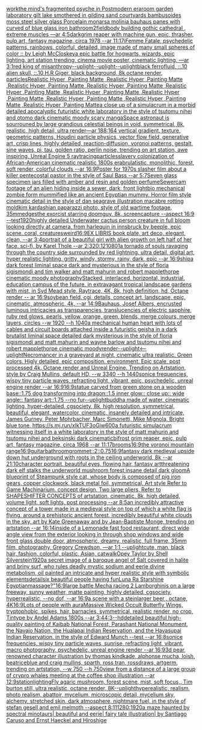 [work](https://www.ebank.nz/aiartgenerator?category=work)[the mind's fragmented psyche in Postmodern era](https://www.ebank.nz/aiartgenerator?category=the%20mind%27s%20fragmented%20psyche%20in%20Postmodern%20era)[room garden laboratory  gilt lake  smothered in gilding sand courtyards bambusoides moss steel silver glass  Porcelain monarsa molinia bauhaus panes with curved of blue glass iron bathroom](https://www.ebank.nz/aiartgenerator?category=room%20garden%20laboratory%20%20gilt%20lake%20%20smothered%20in%20gilding%20sand%20courtyards%20bambusoides%20moss%20steel%20silver%20glass%20%20Porcelain%20monarsa%20molinia%20bauhaus%20panes%20with%20curved%20of%20blue%20glass%20iron%20bathroom)[2](https://www.ebank.nz/aiartgenerator?category=2)[field](https://www.ebank.nz/aiartgenerator?category=field)[body building gothic cathedral , extreme muscles —ar 4:5](https://www.ebank.nz/aiartgenerator?category=body%20building%20gothic%20cathedral%20%2C%20extreme%20muscles%20%E2%80%94ar%204%3A5)[dark](https://www.ebank.nz/aiartgenerator?category=dark)[grim reaper with machine gun, epic, thrasher, pulp art, fantasy magazine, circa 1978 --ar 11:17](https://www.ebank.nz/aiartgenerator?category=grim%20reaper%20with%20machine%20gun%2C%20epic%2C%20thrasher%2C%20pulp%20art%2C%20fantasy%20magazine%2C%20circa%201978%20--ar%2011%3A17)[i](https://www.ebank.nz/aiartgenerator?category=i)[Femme Fatale, psychedelic patterns, rainbows, colorful, detailed, image made of many small  spheres of color :: by Leigh McCloskey](https://www.ebank.nz/aiartgenerator?category=Femme%20Fatale%2C%20psychedelic%20patterns%2C%20rainbows%2C%20colorful%2C%20detailed%2C%20image%20made%20of%20many%20small%20%20spheres%20of%20color%20%3A%3A%20by%20Leigh%20McCloskey)[a epic battle for hogwarts,  wizards, epic lighting, art station trending, cinema movie poster, cinematic lighting, —ar 3:1](https://www.ebank.nz/aiartgenerator?category=a%20epic%20battle%20for%20hogwarts%2C%20%20wizards%2C%20epic%20lighting%2C%20art%20station%20trending%2C%20cinema%20movie%20poster%2C%20cinematic%20lighting%2C%20%E2%80%94ar%203%3A1)[red king of misanthropy](https://www.ebank.nz/aiartgenerator?category=red%20king%20of%20misanthropy)[--uplight](https://www.ebank.nz/aiartgenerator?category=--uplight)[--uplight](https://www.ebank.nz/aiartgenerator?category=--uplight)[--uplight](https://www.ebank.nz/aiartgenerator?category=--uplight)[black ferrofluid, ::.10 alien skull, ::.10 H.R Giger, black background, 8k octane render, particles](https://www.ebank.nz/aiartgenerator?category=black%20ferrofluid%2C%20%3A%3A.10%20alien%20skull%2C%20%3A%3A.10%20H.R%20Giger%2C%20black%20background%2C%208k%20octane%20render%2C%20particles)[Realistic Hyper ,Painting Matte ,Realistic Hyper ,Painting Matte ,Realistic Hyper ,Painting Matte ,Realistic Hyper ,Painting Matte ,Realistic Hyper ,Painting Matte ,Realistic Hyper ,Painting Matte ,Realistic Hyper ,Painting Matte ,Realistic Hyper ,Painting Matte ,Realistic Hyper ,Painting Matte ,Realistic Hyper ,Painting Matte](https://www.ebank.nz/aiartgenerator?category=Realistic%20Hyper%20%2CPainting%20Matte%20%2CRealistic%20Hyper%20%2CPainting%20Matte%20%2CRealistic%20Hyper%20%2CPainting%20Matte%20%2CRealistic%20Hyper%20%2CPainting%20Matte%20%2CRealistic%20Hyper%20%2CPainting%20Matte%20%2CRealistic%20Hyper%20%2CPainting%20Matte%20%2CRealistic%20Hyper%20%2CPainting%20Matte%20%2CRealistic%20Hyper%20%2CPainting%20Matte%20%2CRealistic%20Hyper%20%2CPainting%20Matte%20%2CRealistic%20Hyper%20%2CPainting%20Matte)[a close up of a simulacrum in a morbid detailed apocalyptic futuristic white laboratory in the style of tsutomu nihei and otomo dark cinematic moody scary manga](https://www.ebank.nz/aiartgenerator?category=a%20close%20up%20of%20a%20simulacrum%20in%20a%20morbid%20detailed%20apocalyptic%20futuristic%20white%20laboratory%20in%20the%20style%20of%20tsutomu%20nihei%20and%20otomo%20dark%20cinematic%20moody%20scary%20manga)[Space astronaut is sourrouned by large grandious celestial beings in void, symmetrical, 8k, realistic, high detail, ultra render](https://www.ebank.nz/aiartgenerator?category=Space%20astronaut%20is%20sourrouned%20by%20large%20grandious%20celestial%20beings%20in%20void%2C%20symmetrical%2C%208k%2C%20realistic%2C%20high%20detail%2C%20ultra%20render)[—ar 188:164 vertical gradient, texture, geometric patterns, Houdini particle physics, vector flow field, generative art, crisp lines, highly detailed, reaction-diffusion, voronoi patterns, gestalt, sine waves, pi, tau, golden ratio, perlin noise, trending on art station, awe inspiring, Unreal Engine 5 raytracing](https://www.ebank.nz/aiartgenerator?category=%E2%80%94ar%20188%3A164%20vertical%20gradient%2C%20texture%2C%20geometric%20patterns%2C%20Houdini%20particle%20physics%2C%20vector%20flow%20field%2C%20generative%20art%2C%20crisp%20lines%2C%20highly%20detailed%2C%20reaction-diffusion%2C%20voronoi%20patterns%2C%20gestalt%2C%20sine%20waves%2C%20pi%2C%20tau%2C%20golden%20ratio%2C%20perlin%20noise%2C%20trending%20on%20art%20station%2C%20awe%20inspiring%2C%20Unreal%20Engine%205%20raytracing)[particles](https://www.ebank.nz/aiartgenerator?category=particles)[slavery colonization of African-American cinematic realistic 1800s era](https://www.ebank.nz/aiartgenerator?category=slavery%20colonization%20of%20African-American%20cinematic%20realistic%201800s%20era)[brulatistic, monolithic, forest, soft render, colorful clouds --ar 16:9](https://www.ebank.nz/aiartgenerator?category=brulatistic%2C%20monolithic%2C%20forest%2C%20soft%20render%2C%20colorful%20clouds%20--ar%2016%3A9)[Poster for 1970s slasher film about a killer pentecostal pastor in the style of Saul Bass --ar 5:7](https://www.ebank.nz/aiartgenerator?category=Poster%20for%201970s%20slasher%20film%20about%20a%20killer%20pentecostal%20pastor%20in%20the%20style%20of%20Saul%20Bass%20--ar%205%3A7)[Seven glass specimen jars filled with amber and resin and golden perfume](https://www.ebank.nz/aiartgenerator?category=Seven%20glass%20specimen%20jars%20filled%20with%20amber%20and%20resin%20and%20golden%20perfume)[Sewercam footage of an alien hiding inside a sewer, dark, front light](https://www.ebank.nz/aiartgenerator?category=Sewercam%20footage%20of%20an%20alien%20hiding%20inside%20a%20sewer%2C%20dark%2C%20front%20light)[bio mechanical zombie form mummified like an ancient Egyptian mummy. Horror film style cinematic detail in the style of dan seagrave illustration macabre rotting mold](https://www.ebank.nz/aiartgenerator?category=bio%20mechanical%20zombie%20form%20mummified%20like%20an%20ancient%20Egyptian%20mummy.%20Horror%20film%20style%20cinematic%20detail%20in%20the%20style%20of%20dan%20seagrave%20illustration%20macabre%20rotting%20mold)[kim kardashian paparazzi photo, style of old wartime footage, 35mm](https://www.ebank.nz/aiartgenerator?category=kim%20kardashian%20paparazzi%20photo%2C%20style%20of%20old%20wartime%20footage%2C%2035mm)[edges](https://www.ebank.nz/aiartgenerator?category=edges)[the exorcist starring doomguy, 8k, screencapture --aspect 16:9 --test](https://www.ebank.nz/aiartgenerator?category=the%20exorcist%20starring%20doomguy%2C%208k%2C%20screencapture%20--aspect%2016%3A9%20--test)[1920](https://www.ebank.nz/aiartgenerator?category=1920)[highly detailed Underwater cactus person creature in full bloom looking directly at camera, from harlequin in innsbruck by beeple, epic scene, coral, creatures](https://www.ebank.nz/aiartgenerator?category=highly%20detailed%20Underwater%20cactus%20person%20creature%20in%20full%20bloom%20looking%20directly%20at%20camera%2C%20from%20harlequin%20in%20innsbruck%20by%20beeple%2C%20epic%20scene%2C%20coral%2C%20creatures)[weird](https://www.ebank.nz/aiartgenerator?category=weird)[16:9](https://www.ebank.nz/aiartgenerator?category=16%3A9)[EX LIBRIS book plate, art deco, elegant, clean, --ar 3:4](https://www.ebank.nz/aiartgenerator?category=EX%20LIBRIS%20book%20plate%2C%20art%20deco%2C%20elegant%2C%20clean%2C%20--ar%203%3A4)[portrait of a beautiful girl with alien growth on left half of her face, sci-fi, by Karel Thole --ar 2:3](https://www.ebank.nz/aiartgenerator?category=portrait%20of%20a%20beautiful%20girl%20with%20alien%20growth%20on%20left%20half%20of%20her%20face%2C%20sci-fi%2C%20by%20Karel%20Thole%20--ar%202%3A3)[20:12](https://www.ebank.nz/aiartgenerator?category=20%3A12)[1080](https://www.ebank.nz/aiartgenerator?category=1080)[1](https://www.ebank.nz/aiartgenerator?category=1)[a tornado of souls ravaging through the country side surrounded by red lightning, ultra detail, digital art, hyper realistic lighting, gritty, windy, stormy, rainy, dark, epic --ar 16:9](https://www.ebank.nz/aiartgenerator?category=a%20tornado%20of%20souls%20ravaging%20through%20the%20country%20side%20surrounded%20by%20red%20lightning%2C%20ultra%20detail%2C%20digital%20art%2C%20hyper%20realistic%20lighting%2C%20gritty%2C%20windy%2C%20stormy%2C%20rainy%2C%20dark%2C%20epic%20--ar%2016%3A9)[ship](https://www.ebank.nz/aiartgenerator?category=ship)[a dark forest liminal space dark and mysterious in the style of floria sigismondi and tim walker and matt mahurin and robert mapplethorpe cinematic moody photography](https://www.ebank.nz/aiartgenerator?category=a%20dark%20forest%20liminal%20space%20dark%20and%20mysterious%20in%20the%20style%20of%20floria%20sigismondi%20and%20tim%20walker%20and%20matt%20mahurin%20and%20robert%20mapplethorpe%20cinematic%20moody%20photography)[Stacked, interlaced, horizontal, industrial, education campus of the future, in extravagant tropical landscape gardens with mist, in Syd Mead style, Raytrace, 4K, 8k, high definition, hd, Octane render -- ar 16:9](https://www.ebank.nz/aiartgenerator?category=Stacked%2C%20interlaced%2C%20horizontal%2C%20industrial%2C%20education%20campus%20of%20the%20future%2C%20in%20extravagant%20tropical%20landscape%20gardens%20with%20mist%2C%20in%20Syd%20Mead%20style%2C%20Raytrace%2C%204K%2C%208k%2C%20high%20definition%2C%20hd%2C%20Octane%20render%20--%20ar%2016%3A9)[soybean field, cgi, details, concept art, landscape, epic, cinematic, atmospheric, 4k, --ar 14:9](https://www.ebank.nz/aiartgenerator?category=soybean%20field%2C%20cgi%2C%20details%2C%20concept%20art%2C%20landscape%2C%20epic%2C%20cinematic%2C%20atmospheric%2C%204k%2C%20--ar%2014%3A9)[Bauhaus, Josef Albers, encrusted luminous intricacies as transparencies, translucencies of electric sapphire, ruby red glows, pearls, yellow, orange, green, blends, merge colours, merge layers, circles --w 1920 --h 1040](https://www.ebank.nz/aiartgenerator?category=Bauhaus%2C%20Josef%20Albers%2C%20encrusted%20luminous%20intricacies%20as%20transparencies%2C%20translucencies%20of%20electric%20sapphire%2C%20ruby%20red%20glows%2C%20pearls%2C%20yellow%2C%20orange%2C%20green%2C%20blends%2C%20merge%20colours%2C%20merge%20layers%2C%20circles%20--w%201920%20--h%201040)[a mechanical human heart with lots of cables and circuit boards attached inside a futuristic geisha in a dark brutalist liminal space detailed dark mysterious in the style of floria sigismondi and matt mahurin and wayne barlow and tsutomu nihei and robert mapplethorpe cinematic moody](https://www.ebank.nz/aiartgenerator?category=a%20mechanical%20human%20heart%20with%20lots%20of%20cables%20and%20circuit%20boards%20attached%20inside%20a%20futuristic%20geisha%20in%20a%20dark%20brutalist%20liminal%20space%20detailed%20dark%20mysterious%20in%20the%20style%20of%20floria%20sigismondi%20and%20matt%20mahurin%20and%20wayne%20barlow%20and%20tsutomu%20nihei%20and%20robert%20mapplethorpe%20cinematic%20moody)[render](https://www.ebank.nz/aiartgenerator?category=render)[--uplight](https://www.ebank.nz/aiartgenerator?category=--uplight)[<--uplight](https://www.ebank.nz/aiartgenerator?category=%3C--uplight)[Necromancer in a graveyard at night, cinematic ultra realistic. Green colors. Higly detailed, epic composition. environment. Epic scale, post processed 4k, Octane render and Unreal Engine. Trending on Artstation, style by Craig Mullins, default HD, --w 3340 --h 1440](https://www.ebank.nz/aiartgenerator?category=Necromancer%20in%20a%20graveyard%20at%20night%2C%20cinematic%20ultra%20realistic.%20Green%20colors.%20Higly%20detailed%2C%20epic%20composition.%20environment.%20Epic%20scale%2C%20post%20processed%204k%2C%20Octane%20render%20and%20Unreal%20Engine.%20Trending%20on%20Artstation%2C%20style%20by%20Craig%20Mullins%2C%20default%20HD%2C%20--w%203340%20--h%201440)[sonice frequencies, wispy tiny particle waves, refracting light, vibrant, epic, psychedelic, unreal engine render --ar 16:9](https://www.ebank.nz/aiartgenerator?category=sonice%20frequencies%2C%20wispy%20tiny%20particle%20waves%2C%20refracting%20light%2C%20vibrant%2C%20epic%2C%20psychedelic%2C%20unreal%20engine%20render%20--ar%2016%3A9)[16:9](https://www.ebank.nz/aiartgenerator?category=16%3A9)[statue carved from green stone on a wooden base::1.75 dog transforming into dragon::1.5 inner glow:: close up:: wide angle:: fantasy art::1.75 --no fur](https://www.ebank.nz/aiartgenerator?category=statue%20carved%20from%20green%20stone%20on%20a%20wooden%20base%3A%3A1.75%20dog%20transforming%20into%20dragon%3A%3A1.5%20inner%20glow%3A%3A%20close%20up%3A%3A%20wide%20angle%3A%3A%20fantasy%20art%3A%3A1.75%20--no%20fur)[--uplight](https://www.ebank.nz/aiartgenerator?category=--uplight)[buddha made of water, cinematic lighting, hyper-detailed, cgsociety, 8k, high resolution, symmetrical, beautiful, elegant, watercolor, cinematic, insanely detailed and intricate, James Gurney, Peter Mohrbacher, Marc Simonetti, Mike Mignola, Bright blue tone, <https://s.mj.run/xlkTUF3oGiw>](https://www.ebank.nz/aiartgenerator?category=buddha%20made%20of%20water%2C%20cinematic%20lighting%2C%20hyper-detailed%2C%20cgsociety%2C%208k%2C%20high%20resolution%2C%20symmetrical%2C%20beautiful%2C%20elegant%2C%20watercolor%2C%20cinematic%2C%20insanely%20detailed%20and%20intricate%2C%20James%20Gurney%2C%20Peter%20Mohrbacher%2C%20Marc%20Simonetti%2C%20Mike%20Mignola%2C%20Bright%20blue%20tone%2C%20%3Chttps%3A//s.mj.run/xlkTUF3oGiw%3E)[600](https://www.ebank.nz/aiartgenerator?category=600)[a futuristic simulacrum witnessing itself in a white laboratory in the style of matt mahurin and tsutomu nihei and beksinski dark cinematic](https://www.ebank.nz/aiartgenerator?category=a%20futuristic%20simulacrum%20witnessing%20itself%20in%20a%20white%20laboratory%20in%20the%20style%20of%20matt%20mahurin%20and%20tsutomu%20nihei%20and%20beksinski%20dark%20cinematic)[bifrost grim reaper, epic, pulp art, fantasy magazine, circa 1968 --ar 11:17](https://www.ebank.nz/aiartgenerator?category=bifrost%20grim%20reaper%2C%20epic%2C%20pulp%20art%2C%20fantasy%20magazine%2C%20circa%201968%20--ar%2011%3A17)[brooms](https://www.ebank.nz/aiartgenerator?category=brooms)[16:9](https://www.ebank.nz/aiartgenerator?category=16%3A9)[the voronoi mountain range](https://www.ebank.nz/aiartgenerator?category=the%20voronoi%20mountain%20range)[16:9](https://www.ebank.nz/aiartgenerator?category=16%3A9)[guitar](https://www.ebank.nz/aiartgenerator?category=guitar)[bathroom](https://www.ebank.nz/aiartgenerator?category=bathroom)[grommet::2](https://www.ebank.nz/aiartgenerator?category=grommet%3A%3A2)[::0.75](https://www.ebank.nz/aiartgenerator?category=%3A%3A0.75)[16:9](https://www.ebank.nz/aiartgenerator?category=16%3A9)[fantasy dark medieval upside down hut underground with roots in the ceiling underworld, 8k --ar 21:10](https://www.ebank.nz/aiartgenerator?category=fantasy%20dark%20medieval%20upside%20down%20hut%20underground%20with%20roots%20in%20the%20ceiling%20underworld%2C%208k%20--ar%2021%3A10)[character portrait, beautiful eyes, flowing hair, fantasy art](https://www.ebank.nz/aiartgenerator?category=character%20portrait%2C%20beautiful%20eyes%2C%20flowing%20hair%2C%20fantasy%20art)[threatening dark elf stalks the underworld mushroom forest insane detail dark gloom](https://www.ebank.nz/aiartgenerator?category=threatening%20dark%20elf%20stalks%20the%20underworld%20mushroom%20forest%20insane%20detail%20dark%20gloom)[A blueprint of Steampunk style cat, whose body is composed of pig iron gears, copper clockwork, black metal foil, symmetrical, Art style Refer to Game Machinarium.  concept design, Two large pliers, Refer to SHAPESHIFTER CONCEPTS  of artstation, cinematic,  8k, high detailed,  volume light,  soft lights,  post processing    --ar 8:5](https://www.ebank.nz/aiartgenerator?category=A%20blueprint%20of%20Steampunk%20style%20cat%2C%20whose%20body%20is%20composed%20of%20pig%20iron%20gears%2C%20copper%20clockwork%2C%20black%20metal%20foil%2C%20symmetrical%2C%20Art%20style%20Refer%20to%20Game%20Machinarium.%20%20concept%20design%2C%20Two%20large%20pliers%2C%20Refer%20to%20SHAPESHIFTER%20CONCEPTS%20%20of%20artstation%2C%20cinematic%2C%20%208k%2C%20high%20detailed%2C%20%20volume%20light%2C%20%20soft%20lights%2C%20%20post%20processing%20%20%20%20--ar%208%3A5)[an incredibly attractive concept of a tower made in a medieval style on top of which a white flag is flying, around a prehistoric ancient forest, incredibly beautiful white clouds in the sky, art by Kate Greenaway and by Jean-Baptiste Monge, trending on artstation --ar 16:14](https://www.ebank.nz/aiartgenerator?category=an%20incredibly%20attractive%20concept%20of%20a%20tower%20made%20in%20a%20medieval%20style%20on%20top%20of%20which%20a%20white%20flag%20is%20flying%2C%20around%20a%20prehistoric%20ancient%20forest%2C%20incredibly%20beautiful%20white%20clouds%20in%20the%20sky%2C%20art%20by%20Kate%20Greenaway%20and%20by%20Jean-Baptiste%20Monge%2C%20trending%20on%20artstation%20--ar%2016%3A14)[inside of a Lemonade fast food restaurant, direct wide angle view from the exterior looking in through shop windows and wide front glass double door, atmospheric, dreamy, realistic, full frame, 35mm film, photography, Gregory Crewdson, —ar 1:1 --uplight](https://www.ebank.nz/aiartgenerator?category=inside%20of%20a%20Lemonade%20fast%20food%20restaurant%2C%20direct%20wide%20angle%20view%20from%20the%20exterior%20looking%20in%20through%20shop%20windows%20and%20wide%20front%20glass%20double%20door%2C%20atmospheric%2C%20dreamy%2C%20realistic%2C%20full%20frame%2C%2035mm%20film%2C%20photography%2C%20Gregory%20Crewdson%2C%20%E2%80%94ar%201%3A1%20--uplight)[cute, man, black hair, fashion, colorful, plastic, Asian, catwalk](https://www.ebank.nz/aiartgenerator?category=cute%2C%20man%2C%20black%20hair%2C%20fashion%2C%20colorful%2C%20plastic%2C%20Asian%2C%20catwalk)[Opey Taylor by Shell Silverstein](https://www.ebank.nz/aiartgenerator?category=Opey%20Taylor%20by%20Shell%20Silverstein)[1920](https://www.ebank.nz/aiartgenerator?category=1920)[a secret image of a baroque angel of Salt covered in halite and briny surf, who rules deadly mystic sodium and eerie divine metabolism, oil painted an intricate and hyper realistic style with symbolic elements](https://www.ebank.nz/aiartgenerator?category=a%20secret%20image%20of%20a%20baroque%20angel%20of%20Salt%20covered%20in%20halite%20and%20briny%20surf%2C%20who%20rules%20deadly%20mystic%20sodium%20and%20eerie%20divine%20metabolism%2C%20oil%20painted%20an%20intricate%20and%20hyper%20realistic%20style%20with%20symbolic%20elements)[detail](https://www.ebank.nz/aiartgenerator?category=detail)[six beautiful people having fun](https://www.ebank.nz/aiartgenerator?category=six%20beautiful%20people%20having%20fun)[Luna Ra Starshine Egyptian](https://www.ebank.nz/aiartgenerator?category=Luna%20Ra%20Starshine%20Egyptian)[massage?"](https://www.ebank.nz/aiartgenerator?category=massage%3F%22)[16:9](https://www.ebank.nz/aiartgenerator?category=16%3A9)[large battle Mecha racing 2 Lamborghinis on a large freeway, sunny weather, matte painting, highly detailed, cgsociety, hyperrealistic, --no dof, --ar 16:9](https://www.ebank.nz/aiartgenerator?category=large%20battle%20Mecha%20racing%202%20Lamborghinis%20on%20a%20large%20freeway%2C%20sunny%20weather%2C%20matte%20painting%2C%20highly%20detailed%2C%20cgsociety%2C%20hyperrealistic%2C%20--no%20dof%2C%20--ar%2016%3A9)[a scene with a steinlarger beer , octane, 4K](https://www.ebank.nz/aiartgenerator?category=a%20scene%20with%20a%20steinlarger%20beer%20%2C%20octane%2C%204K)[16:9](https://www.ebank.nz/aiartgenerator?category=16%3A9)[Lots of people with aura](https://www.ebank.nz/aiartgenerator?category=Lots%20of%20people%20with%20aura)[Massive Wicked Occult Butterfly Wings, tryptophobic, spikes, hair, barnacles, symmetrical, realistic render, no crop, Tintype by Andel Adams 1800s --ar 3:4](https://www.ebank.nz/aiartgenerator?category=Massive%20Wicked%20Occult%20Butterfly%20Wings%2C%20tryptophobic%2C%20spikes%2C%20hair%2C%20barnacles%2C%20symmetrical%2C%20realistic%20render%2C%20no%20crop%2C%20Tintype%20by%20Andel%20Adams%201800s%20--ar%203%3A4)[4:3](https://www.ebank.nz/aiartgenerator?category=4%3A3)[--hd](https://www.ebank.nz/aiartgenerator?category=--hd)[detailed beautiful high-quality painting of Kaibab National Forest, Parashant National Monument, the Navajo Nation, the Hualapai Indian Reservation, and the Havasupai Indian Reservation. in the style of Edward Munch --test --ar 16:8](https://www.ebank.nz/aiartgenerator?category=detailed%20beautiful%20high-quality%20painting%20of%20Kaibab%20National%20Forest%2C%20Parashant%20National%20Monument%2C%20the%20Navajo%20Nation%2C%20the%20Hualapai%20Indian%20Reservation%2C%20and%20the%20Havasupai%20Indian%20Reservation.%20in%20the%20style%20of%20Edward%20Munch%20--test%20--ar%2016%3A8)[sonice frequencies, wispy tiny particle waves, sunrise, refracting light, vibrant, macro photography, psychedelic, unreal engine render --ar 16:9](https://www.ebank.nz/aiartgenerator?category=sonice%20frequencies%2C%20wispy%20tiny%20particle%20waves%2C%20sunrise%2C%20refracting%20light%2C%20vibrant%2C%20macro%20photography%2C%20psychedelic%2C%20unreal%20engine%20render%20--ar%2016%3A9)[3d pear, renowned character illustration by thomas kindkade, alphonse mucha, loish, beatriceblue and craig mullins, sparth, ross tran, rossdraws, artgerm, trending on artstation, --w 750 --h 750](https://www.ebank.nz/aiartgenerator?category=3d%20pear%2C%20renowned%20character%20illustration%20by%20thomas%20kindkade%2C%20alphonse%20mucha%2C%20loish%2C%20beatriceblue%20and%20craig%20mullins%2C%20sparth%2C%20ross%20tran%2C%20rossdraws%2C%20artgerm%2C%20trending%20on%20artstation%2C%20--w%20750%20--h%20750)[view from a distance of a large group of crypro whales meeting at the coffee shop illustration --ar 12:9](https://www.ebank.nz/aiartgenerator?category=view%20from%20a%20distance%20of%20a%20large%20group%20of%20crypro%20whales%20meeting%20at%20the%20coffee%20shop%20illustration%20--ar%2012%3A9)[station](https://www.ebank.nz/aiartgenerator?category=station)[lighting](https://www.ebank.nz/aiartgenerator?category=lighting)[Fly agaric mushroom, forest scene, mist, soft focus,, Tim burton still, ultra realistic, octane render, 8K](https://www.ebank.nz/aiartgenerator?category=Fly%20agaric%20mushroom%2C%20forest%20scene%2C%20mist%2C%20soft%20focus%2C%2C%20Tim%20burton%20still%2C%20ultra%20realistic%2C%20octane%20render%2C%208K)[--uplight](https://www.ebank.nz/aiartgenerator?category=--uplight)[hyperealistic, realism, photo realism, abattoir, mycelium, microscopic detail, mycelium sky, alchemy, stretched skin, dark atmosphere, nightmare fuel, in the style of stefan gesell and emil melmoth  --aspect 8:11](https://www.ebank.nz/aiartgenerator?category=hyperealistic%2C%20realism%2C%20photo%20realism%2C%20abattoir%2C%20mycelium%2C%20microscopic%20detail%2C%20mycelium%20sky%2C%20alchemy%2C%20stretched%20skin%2C%20dark%20atmosphere%2C%20nightmare%20fuel%2C%20in%20the%20style%20of%20stefan%20gesell%20and%20emil%20melmoth%20%20--aspect%208%3A11)[1280:1920](https://www.ebank.nz/aiartgenerator?category=1280%3A1920)[a maze haunted by spectral minotaurs| beautiful and eerie| fairy tale illustration| by Santiago Caruso and Ernst Haeckel and Hiroshige](https://www.ebank.nz/aiartgenerator?category=a%20maze%20haunted%20by%20spectral%20minotaurs%7C%20beautiful%20and%20eerie%7C%20fairy%20tale%20illustration%7C%20by%20Santiago%20Caruso%20and%20Ernst%20Haeckel%20and%20Hiroshige)
